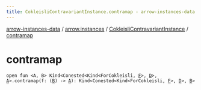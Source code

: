 ```yaml
---
title: CokleisliContravariantInstance.contramap - arrow-instances-data
---
```


[arrow-instances-data](../../index.html) / [arrow.instances](../index.html) / [CokleisliContravariantInstance](index.html) / [contramap](./contramap.html)

# contramap

`open fun <A, B> Kind<Conested<Kind<ForCokleisli, `[`F`](index.html#F)`>, `[`D`](index.html#D)`>, `[`A`](contramap.html#A)`>.contramap(f: (`[`B`](contramap.html#B)`) -> `[`A`](contramap.html#A)`): Kind<Conested<Kind<ForCokleisli, `[`F`](index.html#F)`>, `[`D`](index.html#D)`>, `[`B`](contramap.html#B)`>`